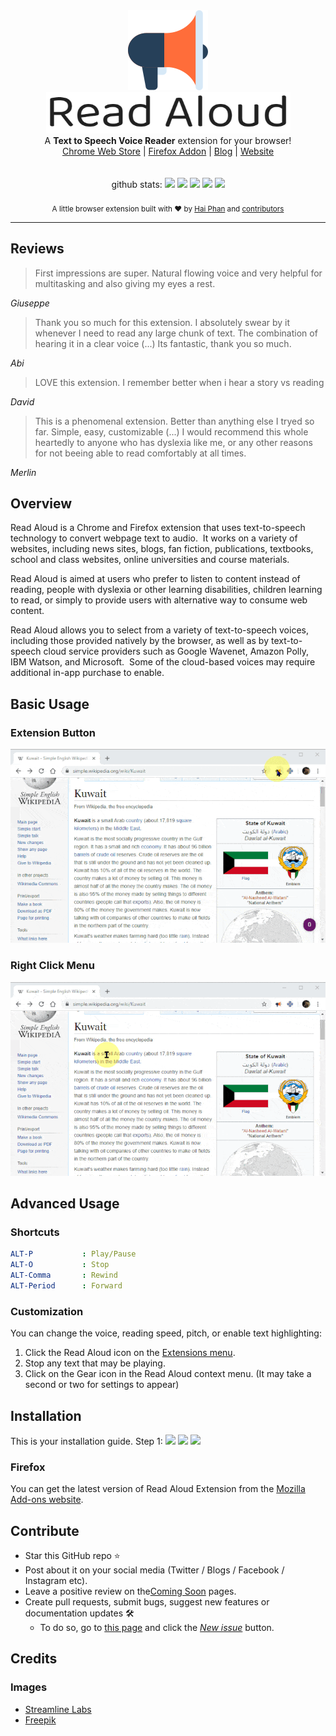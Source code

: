 
<div align="center">
	<img src="img/icon.png" width="128" height="128">
	<br>
	<img src="docs/images/logo-text-trans.png" width="391" height="66">
	<br>
	A <b>Text to Speech Voice Reader</b> extension for your browser!
</div>

<div align="center">
	<a href="https://chrome.google.com/webstore/detail/read-aloud-a-text-to-spee/hdhinadidafjejdhmfkjgnolgimiaplp">Chrome Web Store</a> | <a href="https://addons.mozilla.org/en-US/firefox/addon/read-aloud/">Firefox Addon</a> | <a href="https://blog.readaloud.app/">Blog</a> | <a href="https://readaloud.app/">Website</a> 
</div>

<br>

<div align="center">
    <br> github stats:
    <img src="https://badgen.net/github/stars/aramservices198/TTS-ARAM" >
    <img src="https://badgen.net/github/open-issues/aramservices198/TTS-ARAM" >
    <img src="https://badgen.net/github/open-prs/aramservices198/TTS-ARAM" >
    <img src="https://badgen.net/github/tag/aramservices198/TTS-ARAM" >
    <img src="https://badgen.net/github/license/aramservices198/TTS-ARAM" >
    
</div>

<br>

<div align="center">
	<sub>A little browser extension built with ❤︎ by <a href="https://github.com/ken107">Hai Phan</a> and <a href="https://github.com/ken107/read-aloud/graphs/contributors">contributors</a> </sub>
</div>

<hr />

## Reviews
>First impressions are super. Natural flowing voice and very helpful for multitasking and also giving my eyes a rest. 

*Giuseppe*

> Thank you so much for this extension. I absolutely swear by it whenever I need to read any large chunk of text. The combination of hearing it in a clear voice (...)  Its fantastic, thank you so much.

*Abi*

> LOVE this extension. I remember better when i hear a story vs reading

*David*

> This is a phenomenal extension. Better than anything else I tryed so far. Simple, easy, customizable (...) I would recommend this whole heartedly to anyone who has dyslexia like me, or any other reasons for not beeing able to read comfortably at all times.

*Merlin*


## Overview
Read Aloud is a Chrome and Firefox extension that uses text-to-speech technology to convert webpage text to audio.&nbsp; It works on a variety of websites, including news sites, blogs, fan fiction, publications, textbooks, school and class websites, online universities and course materials.

Read Aloud is aimed at users who prefer to listen to content instead of reading, people with dyslexia or other learning disabilities, children learning to read, or simply to provide users with alternative way to consume web content.

Read Aloud allows you to select from a variety of text-to-speech voices, including those provided natively by the browser, as well as by text-to-speech cloud service providers such as Google Wavenet, Amazon Polly, IBM Watson, and Microsoft.&nbsp; Some of the cloud-based voices may require additional in-app purchase to enable.

## Basic Usage

### Extension Button
<img src="docs/images/demo-extension-button.gif">

### Right Click Menu
<img src="docs/images/demo-right-click.gif">


## Advanced Usage

### Shortcuts

```yaml
ALT-P           : Play/Pause
ALT-O           : Stop
ALT-Comma       : Rewind
ALT-Period      : Forward
```

### Customization

You can change the voice, reading speed, pitch, or enable text highlighting:

1. Click the Read Aloud icon on the [Extensions menu](https://i.imgur.com/KTqFZ3Q.png).
2. Stop any text that may be playing.
3. Click on the Gear icon in the Read Aloud context menu. (It may take a second or two for settings to appear)



## Installation
 This is your installation guide. 
 Step 1:
  <img src="https://i.imgur.com/ii9cRiR.png" >
  <img src="https://i.imgur.com/bstu8Z4.png" >
  <img src="https://i.imgur.com/GpLqole.png" >

### Firefox
You can get the latest version of Read Aloud Extension from the [Mozilla Add-ons website](https://addons.mozilla.org/en-US/firefox/addon/read-aloud/).

## Contribute

- Star this GitHub repo :star:
- Post about it on your social media (Twitter / Blogs / Facebook / Instagram etc).
- Leave a positive review on the[Coming Soon](https://www.github.com/aramservices198) pages.
- Create pull requests, submit bugs, suggest new features or documentation updates 🛠 
	- To do so, go to [this page](https://github.com/aramservices198/TTS-ARAM/issues) and click the [*New issue*](https://github.com/aramservices198/TTS-ARAM/issues/new) button.


## Credits

### Images

 - [Streamline Labs](https://lab.streamlineicons.com/)
 - [Freepik](https://www.freepik.com/free-vector/colorful-memphis-design-background-vector_3893585.htm)
